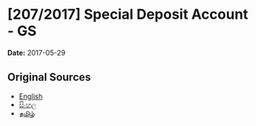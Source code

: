 # [207/2017] Special Deposit Account - GS

**Date:** 2017-05-29

## Original Sources

- [English](https://documents.gov.lk/view/bills/2017/5/207-2017_E.pdf)
- [සිංහල](https://documents.gov.lk/view/bills/2017/5/207-2017_S.pdf)
- [தமிழ்](https://documents.gov.lk/view/bills/2017/5/207-2017_T.pdf)
